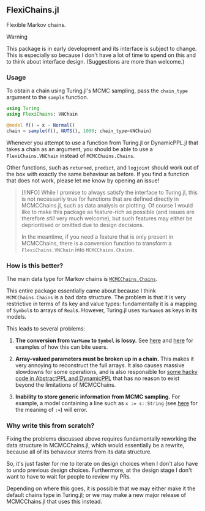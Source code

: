 ## FlexiChains.jl

Flexible Markov chains.

> [!WARNING]
> This package is in early development and its interface is subject to change. This is especially so because I don't have a lot of time to spend on this and to think about interface design. (Suggestions are more than welcome.)

### Usage

To obtain a chain using Turing.jl's MCMC sampling, pass the `chain_type` argument to the `sample` function.

```julia
using Turing
using FlexiChains: VNChain

@model f() = x ~ Normal()
chain = sample(f(), NUTS(), 1000; chain_type=VNChain)
```

Whenever you attempt to use a function from Turing.jl or DynamicPPL.jl that takes a chain as an argument, you should be able to use a `FlexiChains.VNChain` instead of `MCMCChains.Chains`.

Other functions, such as `returned`, `predict`, and `logjoint` should work out of the box with exactly the same behaviour as before.
If you find a function that does not work, please let me know by opening an issue!

> [!INFO]
> While I promise to always satisfy the interface to Turing.jl, this is not necessarily true for functions that are defined directly in MCMCChains.jl, such as data analysis or plotting. Of course I would like to make this package as feature-rich as possible (and issues are therefore *still* very much welcome), but such features may either be deprioritised or omitted due to design decisions.
>
> In the meantime, if you need a feature that is only present in MCMCChains, there is a conversion function to transform a `FlexiChains.VNChain` into `MCMCChains.Chains`.

### How is this better?

The main data type for Markov chains is [`MCMCChains.Chains`](https://turinglang.org/MCMCChains.jl/stable/).

This entire package essentially came about because I think `MCMCChains.Chains` is a bad data structure.
The problem is that it is very restrictive in terms of its key and value types: fundamentally it is a mapping of `Symbol`s to arrays of `Real`s.
However, Turing.jl uses `VarName`s as keys in its models.

This leads to several problems:

1. **The conversion from `VarName` to `Symbol` is lossy.** See [here](https://github.com/TuringLang/MCMCChains.jl/issues/469) and [here](https://github.com/TuringLang/MCMCChains.jl/issues/470) for examples of how this can bite users.

1. **Array-valued parameters must be broken up in a chain.** This makes it very annoying to reconstruct the full arrays. It also causes massive slowdowns for some operations, and is also responsible for [some hacky code in AbstractPPL and DynamicPPL](https://github.com/TuringLang/AbstractPPL.jl/pull/125) that has no reason to exist beyond the limitations of MCMCChains.

1. **Inability to store generic information from MCMC sampling.** For example, a model containing a line such as `x := s::String` (see [here](https://turinglang.org/docs/usage/tracking-extra-quantities/) for the meaning of `:=`) will error.

### Why write this from scratch?

Fixing the problems discussed above requires fundamentally reworking the data structure in MCMCChains.jl, which would essentially be a rewrite, because all of its behaviour stems from its data structure.

So, it's just faster for me to iterate on design choices when I don't also have to undo previous design choices.
Furthermore, at the design stage I don't want to have to wait for people to review my PRs.

Depending on where this goes, it is possible that we may either make it the default chains type in Turing.jl; or we may make a new major release of MCMCChains.jl that uses this instead.
